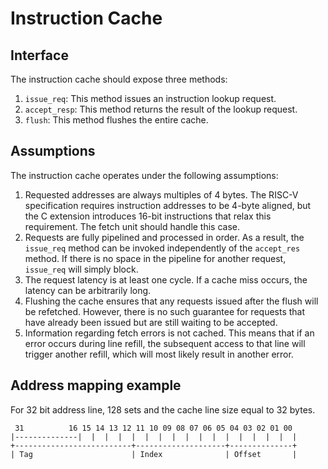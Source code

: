# Instruction Cache

## Interface
The instruction cache should expose three methods:
1. `issue_req`: This method issues an instruction lookup request.
2. `accept_resp`: This method returns the result of the lookup request.
3. `flush`: This method flushes the entire cache.

## Assumptions
The instruction cache operates under the following assumptions:
1. Requested addresses are always multiples of 4 bytes. The RISC-V specification requires instruction addresses to be 4-byte aligned, but the C extension introduces 16-bit instructions that relax this requirement. The fetch unit should handle this case.
2. Requests are fully pipelined and processed in order. As a result, the `issue_req` method can be invoked independently of the `accept_res` method. If there is no space in the pipeline for another request, `issue_req` will simply block.
3. The request latency is at least one cycle. If a cache miss occurs, the latency can be arbitrarily long.
4. Flushing the cache ensures that any requests issued after the flush will be refetched. However, there is no such guarantee for requests that have already been issued but are still waiting to be accepted.
5. Information regarding fetch errors is not cached. This means that if an error occurs during line refill, the subsequent access to that line will trigger another refill, which will most likely result in another error.

## Address mapping example
For 32 bit address line, 128 sets and the cache line size equal to 32 bytes.
```
 31          16 15 14 13 12 11 10 09 08 07 06 05 04 03 02 01 00
|--------------|  |  |  |  |  |  |  |  |  |  |  |  |  |  |  |  |
+--------------------------+--------------------+--------------+
| Tag                      | Index              | Offset       |
```
